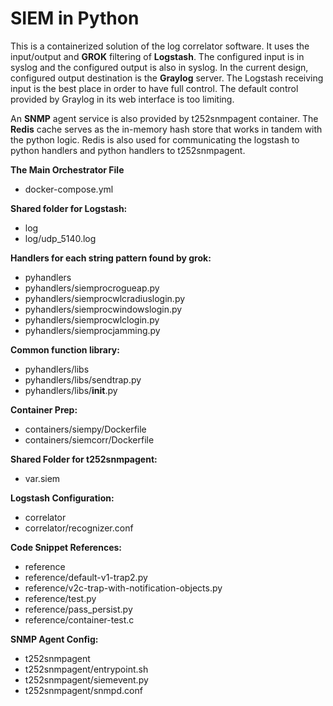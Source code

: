 SIEM in Python
==============

This is a containerized solution of the log correlator software. It uses the input/output 
and **GROK** filtering of **Logstash**. The configured input is in syslog and the configured
output is also in syslog. In the current design, configured output destination is the **Graylog** server. The
Logstash receiving input is the best place in order to have full control. The default control
provided by Graylog in its web interface is too limiting. 

An **SNMP** agent service is also provided by t252snmpagent container. The **Redis** cache serves as the in-memory hash 
store that works in tandem with the python logic. Redis is also used for communicating the logstash to python handlers and python handlers to
t252snmpagent.

**The Main Orchestrator File**
* docker-compose.yml

**Shared folder for Logstash:**
* log
* log/udp_5140.log

**Handlers for each string pattern found by grok:**
* pyhandlers
* pyhandlers/siemprocrogueap.py
* pyhandlers/siemprocwlcradiuslogin.py
* pyhandlers/siemprocwindowslogin.py
* pyhandlers/siemprocwlclogin.py
* pyhandlers/siemprocjamming.py

**Common function library:**
* pyhandlers/libs
* pyhandlers/libs/sendtrap.py
* pyhandlers/libs/__init__.py

**Container Prep:**
* containers/siempy/Dockerfile
* containers/siemcorr/Dockerfile

**Shared Folder for t252snmpagent:**
* var.siem

**Logstash Configuration:**
* correlator
* correlator/recognizer.conf

**Code Snippet References:**
* reference
* reference/default-v1-trap2.py
* reference/v2c-trap-with-notification-objects.py
* reference/test.py
* reference/pass_persist.py
* reference/container-test.c

**SNMP Agent Config:**
* t252snmpagent
* t252snmpagent/entrypoint.sh
* t252snmpagent/siemevent.py
* t252snmpagent/snmpd.conf
